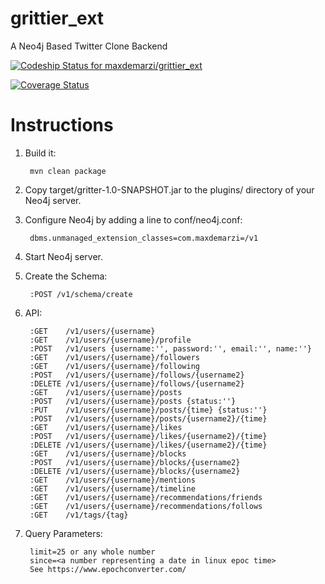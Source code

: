 # grittier_ext
A Neo4j Based Twitter Clone Backend

[![Codeship Status for maxdemarzi/grittier_ext](https://app.codeship.com/projects/50014300-f166-0134-82f1-1a55004cd4f7/status?branch=master)](https://app.codeship.com/projects/209391)

[![Coverage Status](https://coveralls.io/repos/github/maxdemarzi/grittier_ext/badge.svg?branch=master)](https://coveralls.io/github/maxdemarzi/grittier_ext?branch=master)

# Instructions

1. Build it:

        mvn clean package

2. Copy target/gritter-1.0-SNAPSHOT.jar to the plugins/ directory of your Neo4j server.

3. Configure Neo4j by adding a line to conf/neo4j.conf:

        dbms.unmanaged_extension_classes=com.maxdemarzi=/v1

4. Start Neo4j server.

5. Create the Schema:

        :POST /v1/schema/create
        
6. API:
         
        :GET    /v1/users/{username}   
        :GET    /v1/users/{username}/profile   
        :POST   /v1/users {username:'', password:'', email:'', name:''}
        :GET    /v1/users/{username}/followers
        :GET    /v1/users/{username}/following
        :POST   /v1/users/{username}/follows/{username2}
        :DELETE /v1/users/{username}/follows/{username2}
        :GET    /v1/users/{username}/posts
        :POST   /v1/users/{username}/posts {status:''}
        :PUT    /v1/users/{username}/posts/{time} {status:''}
        :POST   /v1/users/{username}/posts/{username2}/{time}
        :GET    /v1/users/{username}/likes
        :POST   /v1/users/{username}/likes/{username2}/{time}
        :DELETE /v1/users/{username}/likes/{username2}/{time}
        :GET    /v1/users/{username}/blocks
        :POST   /v1/users/{username}/blocks/{username2}
        :DELETE /v1/users/{username}/blocks/{username2}
        :GET    /v1/users/{username}/mentions
        :GET    /v1/users/{username}/timeline
        :GET    /v1/users/{username}/recommendations/friends
        :GET    /v1/users/{username}/recommendations/follows
        :GET    /v1/tags/{tag}
        
        
7. Query Parameters:
        
        limit=25 or any whole number
        since=<a number representing a date in linux epoc time>
        See https://www.epochconverter.com/
        
        